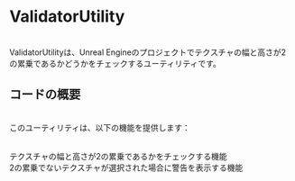 # ValidatorUtility

<br />ValidatorUtilityは、Unreal Engineのプロジェクトでテクスチャの幅と高さが2の累乗であるかどうかをチェックするユーティリティです。

## コードの概要
<br />このユーティリティは、以下の機能を提供します：

<br />テクスチャの幅と高さが2の累乗であるかをチェックする機能
<br />2の累乗でないテクスチャが選択された場合に警告を表示する機能
